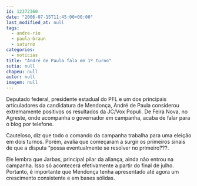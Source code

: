 ```yaml
---
id: 12372360
date: "2006-07-15T11:45:00+00:00"
last_modified_at: null
tags:
  - andre-rio
  - paula-braun
  - saturno
categories:
  - noticias
title: "André de Paula fala em 1º turno"
sutia: null
chapeu: null
autor: null
imagem: null
---
```

<p><P>Deputado federal, presidente estadual do PFL e um dos principais articuladores da candidatura de Mendonça, André de Paula considerou extremamente positivos os resultados da JC/Vox Populi. De Feira Nova, no Agreste, onde acompanha o governador em campanha, acaba de falar para o blog por telefone.</P></p>
<p><P>Cauteloso, diz que todo o comando da campanha trabalha para uma eleição em dois turnos. Porém, avalia que começaram a surgir os primeiros sinais de que a disputa “possa eventualmente se resolver no primeiro???.</P></p>
<p><P>Ele lembra que Jarbas, principal pilar da aliança, ainda não entrou na campanha. Isso só acontecerá efetivamente a partir do final de julho. Portanto, é importante que Mendonça tenha apresentado até agora um crescimento consistente e em bases sólidas.<BR></P> </p>

